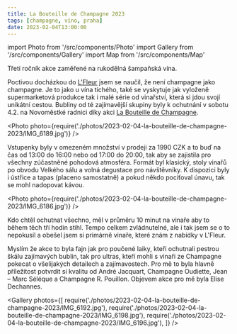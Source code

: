 ```yaml
---
title: La Bouteille de Champagne 2023
tags: [champagne, víno, praha]
date: 2023-02-04T13:00:00
---
```


import Photo from '/src/components/Photo'
import Gallery from '/src/components/Gallery'
import Map from '/src/components/Map'

Třetí ročník akce zaměřené na rukodělná šampaňská vína.

<!-- truncate -->

Poctivou docházkou do [L'Fleur](https://www.instagram.com/lfleurbar/) jsem se naučil, že není champagne jako champagne. Je to jako u vína tichého, také se vyskytuje jak vyloženě supermarketová produkce tak i malé série od vinařství, která si jdou svojí unikátní cestou. Bubliny od té zajímavější skupiny byly k ochutnání v sobotu 4.2. na Novoměstké radnici díky akci [La Bouteille de Champagne](http://www.bouteille-de-champagne.cz/).

<Photo photo={require('./photos/2023-02-04-la-bouteille-de-champagne-2023/IMG_6189.jpg')} />

Vstupenky byly v omezeném množství v prodeji za 1990 CZK a to buď na čas od 13:00 do 16:00 nebo od 17:00 do 20:00, tak aby se zajistila pro všechny zúčastněné pohodová atmosféra. Formát byl klasický, stoly vinařů po obvodu Velkého sálu a volná degustace pro návštěvníky. K dispozici byly i ústřice a tapas (placeno samostatně) a pokud někdo pociťoval únavu, tak se mohl nadopovat kávou.

<Photo photo={require('./photos/2023-02-04-la-bouteille-de-champagne-2023/IMG_6186.jpg')} />

Kdo chtěl ochutnat všechno, měl v průměru 10 minut na vinaře aby to během těch tří hodin stihl. Tempo celkem zvládnutelné, ale i tak jsem se o to nepokusil a obešel jsem si primárně vinaře, které znám z nabídky v L'Fleur.

Myslím že akce to byla fajn jak pro poučené laiky, kteří ochutnali pestrou škálu zajímavých bublin, tak pro ultras, kteří mohli s vinaři ze Champagne pokecat o všelijakých detailech a zajímavostech. Pro mě to byla hlavně příležitost potvrdit si kvalitu od André Jacquart, Champagne Oudiette, Jean – Marc Séléque a Champagne R. Pouillon. Objevem akce pro mě byla Elise Dechannes. 

<Gallery photos={[
require('./photos/2023-02-04-la-bouteille-de-champagne-2023/IMG_6192.jpg'),
require('./photos/2023-02-04-la-bouteille-de-champagne-2023/IMG_6198.jpg'),
require('./photos/2023-02-04-la-bouteille-de-champagne-2023/IMG_6196.jpg'),
]} />

<Map src="https://www.google.com/maps/embed?pb=!1m14!1m8!1m3!1d1994.9945423168285!2d14.419829385533893!3d50.07827500731972!3m2!1i1024!2i768!4f13.1!3m3!1m2!1s0x470b94f3ac7deeb5%3A0x9af1ee0b7294130e!2sNew%20Town%20Hall!5e0!3m2!1sen!2scz!4v1675615140562!5m2!1sen!2scz" />